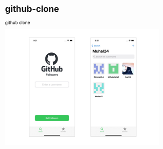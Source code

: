 # github-clone
github clone

<img src="https://github.com/muhal24/github-clone/blob/main/screenshot/1.jpg" width="auto" height="auto">
